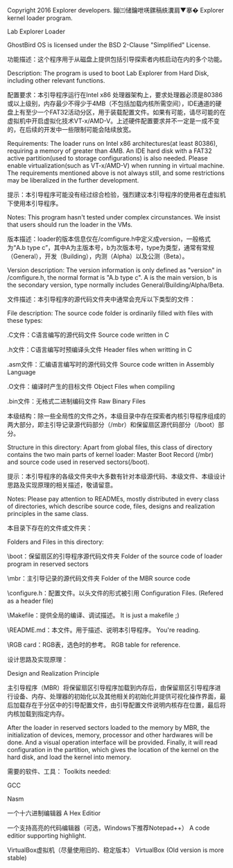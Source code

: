 Copyright 2016 Explorer developers.
鎺㈢储鑰呭唴鏍稿紩瀵肩▼搴�
Explorer kernel loader program.

Lab Explorer Loader

GhostBird OS is licensed under the BSD 2-Clause "Simplified" License.

功能描述：这个程序用于从磁盘上提供包括引导探索者内核启动在内的多个功能。

Description: The program is used to boot Lab Explorer from Hard Disk, including other relevant functions.


配置要求：本引导程序运行在Intel x86 处理器架构上，要求处理器必须是80386或以上级别，内存最少不得少于4MB（不包括加载内核所需空间），IDE通道的硬盘上有至少一个FAT32活动分区，用于装载配置文件。如果有可能，请尽可能的在虚拟机中开启虚拟化技术VT-x/AMD-V。上述硬件配置要求并不一定是一成不变的，在后续的开发中一些限制可能会陆续放宽。

Requirements: The loader runs on Intel x86 architectures(at least 80386), requiring a memory of greater than 4MB. An IDE hard disk with a FAT32 active partition(used to storage configurations) is also needed. Please enable virtualization(such as VT-x/AMD-V) when running in virtual machine. The requirements mentioned above is not always still, and some restrictions may be liberalized in the further development.


提示：本引导程序可能没有经过综合检验，强烈建议本引导程序的使用者在虚拟机下使用本引导程序。


Notes: This program hasn't tested under complex circunstances. We insist that users should run the loader in the VMs.


版本描述：loader的版本信息仅在/comfigure.h中定义成version，一般格式为“A.b type c”，其中A为主版本号，b为次版本号，type为类型，通常有常规（General），开发（Building），内测（Alpha）以及公测（Beta）。

Version description: The version information is only defined as "version" in /comfigure.h, the normal format is "A.b type c".
A is the main version, b is the secondary version, type normally includes General/Building/Alpha/Beta.


文件描述：本引导程序的源代码文件夹中通常会充斥以下类型的文件：

File description: The source code folder is ordinarily filled with files with these types:

.C文件：C语言编写的源代码文件 Source code written in C

.h文件：C语言编写时预编译头文件 Header files when writting in C

.asm文件：汇编语言编写时的源代码文件 Source code written in Assembly Language

.O文件：编译时产生的目标文件 Object Files when compiling

.bin文件：无格式二进制编码文件 Raw Binary Files


本级结构：除一些全局性的文件之外，本级目录中存在探索者内核引导程序组成的两大部分，即主引导记录源代码部分（/mbr）和保留扇区源代码部分（/boot）部分。

Structure in this directory: Apart from global files, this class of directory contains the two main parts of kernel loader: Master Boot Record (/mbr) and source code used in reserved sectors(/boot).


提示：本引导程序的各级文件夹中大多数有针对本级源代码、本级文件、本级设计思路及实现原理的相关描述，敬请留意。

Notes: Please pay attention to READMEs, mostly distributed in every class of directories, which describe source code, files, designs and realization principles in the same class.


本目录下存在的文件或文件夹：

Folders and Files in this directory:

\boot：保留扇区的引导程序源代码文件夹 Folder of the source code of loader program in reserved sectors

\mbr：主引导记录的源代码文件夹 Folder of the MBR source code 

\configure.h：配置文件。以头文件的形式被引用 Configuration Files. (Refered as a header file)

\Makefile：提供全局的编译、调试描述。 It is just a makefile ;)

\README.md：本文件。用于描述、说明本引导程序。 You're reading.

\RGB card：RGB表，选色时的参考。 RGB table for reference.


设计思路及实现原理：

Design and Realization Principle

主引导程序（MBR）将保留扇区引导程序加载到内存后，由保留扇区引导程序进行设备、内存、处理器的初始化以及其他相关的初始化并提供可视化操作界面，最后加载存在于分区中的引导配置文件，由引导配置文件说明内核存在位置，最后将内核加载到指定内存。

After the loader in reserved sectors loaded to the memory by MBR, the initialization of devices, memory, processor and other hardwares will be done. And a visual operation interface will be provided. Finally, it will read configuration in the partition, which gives the location of the kernel on the hard disk, and load the kernel into memory.


需要的软件、工具：
Toolkits needed:

GCC

Nasm

一个十六进制编辑器 A Hex Editior

一个支持高亮的代码编辑器（可选，Windows下推荐Notepad++）  A code editior supporting highlight.

VirtualBox虚拟机（尽量使用旧的、稳定版本） VirtualBox (Old version is more stable)
